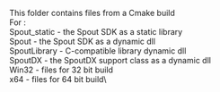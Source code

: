 This folder contains files from a Cmake build\
For :\
  Spout_static - the Spout SDK as a static library\
  Spout - the Spout SDK as a dynamic dll\
  SpoutLibrary - C-compatible library dynamic dll\
  SpoutDX - the SpoutDX support class as a dynamic dll\
Win32 - files for 32 bit build\
x64 - files for 64 bit build\
  
